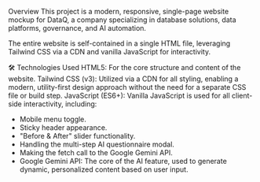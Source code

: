 Overview
This project is a modern, responsive, single-page website mockup for DataQ, a company specializing in database solutions, data platforms, governance, and AI automation. 

The entire website is self-contained in a single HTML file, leveraging Tailwind CSS via a CDN and vanilla JavaScript for interactivity.

🛠️ Technologies Used
HTML5: For the core structure and content of the website.
Tailwind CSS (v3): Utilized via a CDN for all styling, enabling a modern, utility-first design approach without the need for a separate CSS file or build step.
JavaScript (ES6+): Vanilla JavaScript is used for all client-side interactivity, including:

- Mobile menu toggle.
- Sticky header appearance.
- "Before & After" slider functionality.
- Handling the multi-step AI questionnaire modal.
- Making the fetch call to the Google Gemini API.
- Google Gemini API: The core of the AI feature, used to generate dynamic, personalized content based on user input.
